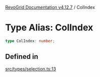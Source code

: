 [RevoGrid Documentation v4.12.7](README.md) / ColIndex

# Type Alias: ColIndex

```ts
type ColIndex: number;
```

## Defined in

[src/types/selection.ts:13](https://github.com/revolist/revogrid/blob/435ff99a088c5c293d22eb08cc3e448f60f4eb56/src/types/selection.ts#L13)
